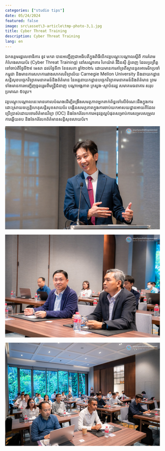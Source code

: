```yaml
---
categories: ["studio tips"]
date: 05/24/2024
featured: false
image: src\asset\3-article\tmp-photo-3,1.jpg
title: Cyber ​​Threat Training
description: Cyber ​​Threat Training
lang: en
---
```


ឯកឧត្តមរដ្ឋលេខាធិការ ខូវ មករា បានអញ្ជើញជាអធិបតីក្នុងពិធីបើកវគ្គបណ្តុះបណ្តាលស្តីពី ការគំរាមកំហែងសាយប័រ (Cyber Threat Training) នៅសណ្ឋាគារ ហៃយ៉ាត់ រីជិនស៊ី ភ្នំពេញ ដែលប្រព្រឹត្តទៅចាប់ពីថ្ងៃទី២៩​ មេសា​​ ដល់ថ្ងៃទី៣​ ខែឧសភា ឆ្នាំ២០២៤ ដោយមានការគាំទ្រពីស្ថានទូតអាមេរិកប្រចាំកម្ពុជា និងមានការសហការរវាងសាកលវិទ្យាល័យ Carnegie Mellon University និងនាយកដ្ឋានសន្តិសុខបច្ចេកវិទ្យាគមនាគមន៍និងព័ត៌មាន នៃអគ្គនាយកដ្ឋានបច្ចេកវិទ្យាគមនាគមន៍និងព័ត៌មាន ព្រមទាំងមានការអញ្ជើញចូលរួមពីមន្ត្រីជំនាញ បណ្តាអង្គភាព ក្រសួង-ស្ថាប័នរដ្ឋ សមាគមធនាគារ​ សរុបប្រមាណ​ ៥០រូប។

វគ្គបណ្តុះបណ្តាលនេះមានគោលបំណងដើម្បីពង្រឹងសមត្ថភាពអ្នកពាក់ព័ន្ធទៅលើចំណេះដឹងក្នុងការដោះស្រាយឧប្បត្តិហេតុសន្តិសុខសាយប័រ បង្កើនសមត្ថភាពក្នុងការចាប់យកអាសយដ្ឋានអាយភីដែលប្រើប្រាស់ដោយចោរព័ត៌មានវិទ្យា (IOC) និងចែករំលែកការអនុវត្តល្អបំផុតសម្រាប់ការសម្របសម្រួលការឆ្លើយតប និងចែករំលែកព័ត៌មានសន្តិសុខសាយប័រ។

![h.e menacingly talking](/src/asset/3-article/tmp-photo-3,2.jpg)

![h.e menacingly looking](/src/asset/3-article/tmp-photo-3,3.jpg)

![hooman joining workshop](/src/asset/3-article/tmp-photo-3,4.jpg)
